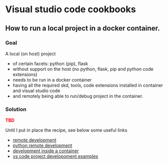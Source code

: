 # Visual studio code cookbooks

## How to run a local project in a docker container.

### Goal

A local (on host) project

- of certain facets: python (pip), flask
- without support on the host (no python, flask, pip and python code extensions)
- needs to be run in a docker container
- having all the required skd, tools, code extensions installed in container and visual studio code
- and remotely being able to run/debug project in the container.

### Solution

<span style='color:red'>__TBD__

Until I put in place the recipe, see below some useful links

- [remote development](https://code.visualstudio.com/blogs/2019/05/02/remote-development)
- [python remote development](https://devblogs.microsoft.com/python/remote-python-development-in-visual-studio-code/)
- [development inside a container](https://code.visualstudio.com/docs/remote/containers)
- [vs code project developoment examples](https://github.com/search?q=org%3AMicrosoft+vscode-remote-try-&unscoped_q=vscode-remote-try-)